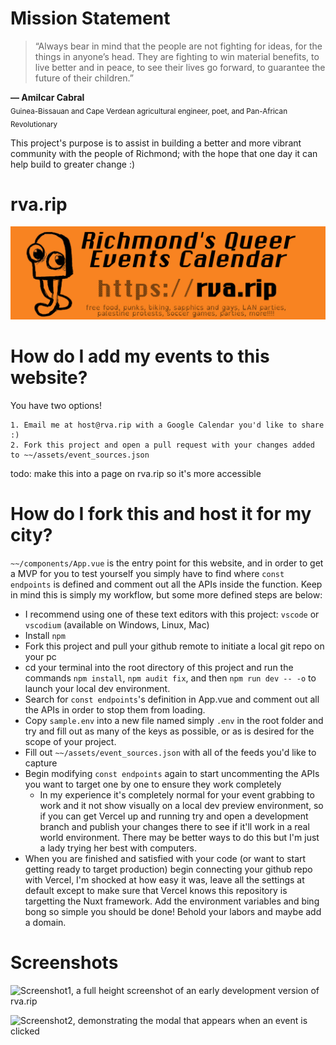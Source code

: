 # Mission Statement
> “Always bear in mind that the people are not fighting for ideas, for the things in anyone’s head. They are fighting to win material benefits, to live better and in peace, to see their lives go forward, to guarantee the future of their children.”

**― Amilcar Cabral**  
<sub> Guinea-Bissauan and Cape Verdean agricultural engineer, poet, and Pan-African Revolutionary</sub>

This project's purpose is to assist in building a better and more vibrant community with the people of Richmond; with the hope that one day it can help build to greater change :)

# rva.rip
![a sticker for rva.rip. It's text is as follows: Richmond's Queer Events Calendar; https://rva.rip; free food, punks, biking, sapphics and gays, LAN parties, palestine protests, soccer games, parties, more!!!!!; with a drawing of the mascot Ripple set to the left staring at the text with a look of paranoia](./assets/sticker.png)

# How do I add my events to this website?
You have two options!

    1. Email me at host@rva.rip with a Google Calendar you'd like to share :)
    2. Fork this project and open a pull request with your changes added to ~~/assets/event_sources.json

todo: make this into a page on rva.rip so it's more accessible

# How do I fork this and host it for my city?
 
```~~/components/App.vue``` is the entry point for this website, and in order to get a MVP for you to test yourself you simply have to find where ```const endpoints``` is defined and comment out all the APIs inside the function. Keep in mind this is simply my workflow, but some more defined steps are below:
 - I recommend using one of these text editors with this project: `vscode` or `vscodium` (available on Windows, Linux, Mac)
 - Install `npm`
 - Fork this project and pull your github remote to initiate a local git repo on your pc
 - cd your terminal into the root directory of this project and run the commands ```npm install```, ```npm audit fix```, and then ```npm run dev -- -o``` to launch your local dev environment.
 - Search for ```const endpoints```'s definition in App.vue and comment out all the APIs in order to stop them from loading.
 - Copy `sample.env` into a new file named simply `.env` in the root folder and try and fill out as many of the keys as possible, or as is desired for the scope of your project.
  - Fill out `~~/assets/event_sources.json` with all of the feeds you'd like to capture
  - Begin modifying ```const endpoints``` again to start uncommenting the APIs you want to target one by one to ensure they work completely
    - In my experience it's completely normal for your event grabbing to work and it not show visually on a local dev preview environment, so if you can get Vercel up and running try and open a development branch and publish your changes there to see if it'll work in a real world environment. There may be better ways to do this but I'm just a lady trying her best with computers.
  - When you are finished and satisfied with your code (or want to start getting ready to target production) begin connecting your github repo with Vercel, I'm shocked at how easy it was, leave all the settings at default except to make sure that Vercel knows this repository is targetting the Nuxt framework. Add the environment variables and bing bong so simple you should be done! Behold your labors and maybe add a domain.

  # Screenshots

  ![Screenshot1, a full height screenshot of an early development version of rva.rip](./doc/Screenshot1.png)

  ![Screenshot2, demonstrating the modal that appears when an event is clicked](./doc/Screenshot2.png)